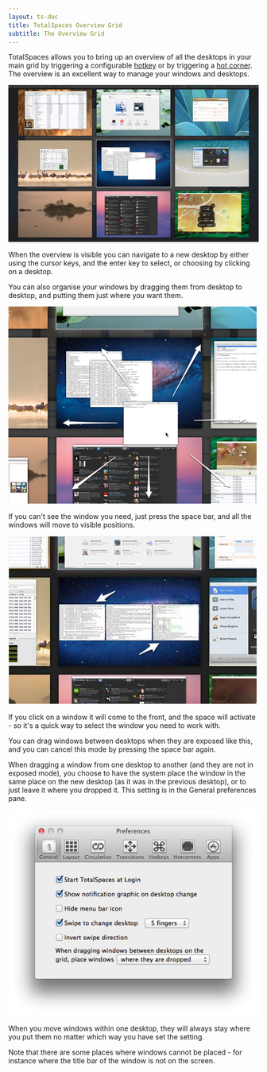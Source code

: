 ```yaml
---
layout: ts-doc
title: TotalSpaces Overview Grid
subtitle: The Overview Grid
---
```

TotalSpaces allows you to bring up an overview of all the desktops in your main grid by triggering a configurable [hotkey](/hotkeys) or by triggering a [hot corner](/hotcorners). The overview is an excellent way to manage your windows and desktops.

<img src="/images/grid-view.png">

When the overview is visible you can navigate to a new desktop by either using the cursor keys, and the enter key to select, or choosing by clicking on a desktop.

You can also organise your windows by dragging them from desktop to desktop, and putting them just where you want them.

<img src="/images/drag-windows.png">

If you can't see the window you need, just press the space bar, and all the windows will move to visible positions.

<img src="/images/grid-exposed.png">

If you click on a window it will come to the front, and the space will activate - so it's a quick way to select the window you need to work with.

You can drag windows between desktops when they are exposed like this, and you can cancel this mode by pressing the space bar again.

When dragging a window from one desktop to another (and they are not in exposed mode), you choose to have the system place the window in the same place on the new desktop (as it was in the previous desktop), or to just leave it where you dropped it. This setting is in the General preferences pane.

<img src="/images/general-preferences.png">

When you move windows within one desktop, they will always stay where you put them no matter which way you have set the setting.

Note that there are some places where windows cannot be placed - for instance where the title bar of the window is not on the screen.

